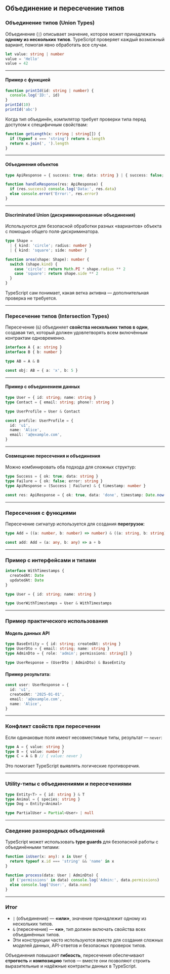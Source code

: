 ## Объединение и пересечение типов

### Объединение типов (Union Types)

Объединение (`|`) описывает значение, которое может принадлежать **одному из нескольких типов**.
TypeScript проверяет каждый возможный вариант, помогая явно обработать все случаи.

```ts
let value: string | number
value = 'Hello'
value = 42
```

---

#### Пример с функцией

```ts
function printId(id: string | number) {
  console.log('ID:', id)
}
printId(10)
printId('abc')
```

Когда тип объединён, компилятор требует проверки типа перед доступом к специфичным свойствам:

```ts
function getLength(x: string | string[]) {
  if (typeof x === 'string') return x.length
  return x.join(', ').length
}
```

---

#### Объединения объектов

```ts
type ApiResponse = { success: true; data: string } | { success: false; error: string }

function handleResponse(res: ApiResponse) {
  if (res.success) console.log('Data:', res.data)
  else console.error('Error:', res.error)
}
```

---

#### Discriminated Union (дискриминированные объединения)

Используются для безопасной обработки разных «вариантов» объекта с помощью общего поля-дискриминатора.

```ts
type Shape =
  | { kind: 'circle'; radius: number }
  | { kind: 'square'; side: number }

function area(shape: Shape): number {
  switch (shape.kind) {
    case 'circle': return Math.PI * shape.radius ** 2
    case 'square': return shape.side ** 2
  }
}
```

TypeScript сам понимает, какая ветка активна — дополнительная проверка не требуется.

---

### Пересечение типов (Intersection Types)

Пересечение (`&`) объединяет **свойства нескольких типов в один**, создавая тип, который должен удовлетворять всем включённым контрактам одновременно.

```ts
interface A { a: string }
interface B { b: number }

type AB = A & B

const obj: AB = { a: 'x', b: 5 }
```

---

#### Пример с объединением данных

```ts
type User = { id: string; name: string }
type Contact = { email: string; phone?: string }

type UserProfile = User & Contact

const profile: UserProfile = {
  id: 'u1',
  name: 'Alice',
  email: 'a@example.com',
}
```

---

#### Совмещение пересечения и объединения

Можно комбинировать оба подхода для сложных структур:

```ts
type Success = { ok: true; data: string }
type Failure = { ok: false; error: string }
type ApiResponse = (Success | Failure) & { timestamp: number }

const res: ApiResponse = { ok: true, data: 'done', timestamp: Date.now() }
```

---

### Пересечения с функциями

Пересечение сигнатур используется для создания **перегрузок**:

```ts
type Add = ((a: number, b: number) => number) & ((a: string, b: string) => string)

const add: Add = (a: any, b: any) => a + b
```

---

### Пример с интерфейсами и типами

```ts
interface WithTimestamps {
  createdAt: Date
  updatedAt: Date
}

type User = { id: string; name: string }

type UserWithTimestamps = User & WithTimestamps
```

---

### Пример практического использования

#### Модель данных API

```ts
type BaseEntity = { id: string; createdAt: string }
type UserDto = { email: string; name: string }
type AdminDto = { role: 'admin'; permissions: string[] }

type UserResponse = (UserDto | AdminDto) & BaseEntity
```

#### Пример результата:

```ts
const user: UserResponse = {
  id: 'u1',
  createdAt: '2025-01-01',
  email: 'a@example.com',
  name: 'Alice',
}
```

---

### Конфликт свойств при пересечении

Если одинаковые поля имеют несовместимые типы, результат — `never`:

```ts
type A = { value: string }
type B = { value: number }
type C = A & B // { value: never }
```

Это помогает TypeScript выявлять логические противоречия.

---

### Utility-типы с объединениями и пересечениями

```ts
type Entity<T> = { id: string } & T
type Animal = { species: string }
type Dog = Entity<Animal>

type PartialUser = Partial<User> | null
```

---

### Сведение разнородных объединений

TypeScript может использовать **type guards** для безопасной работы с объединёнными типами:

```ts
function isUser(x: any): x is User {
  return typeof x.id === 'string' && 'name' in x
}

function process(data: User | AdminDto) {
  if ('permissions' in data) console.log('Admin:', data.permissions)
  else console.log('User:', data.name)
}
```

---

### Итог

* `|` (объединение) — **«или»**, значение принадлежит одному из нескольких типов.
* `&` (пересечение) — **«и»**, тип должен включать свойства всех объединённых типов.
* Эти конструкции часто используются вместе для создания сложных моделей данных, API-ответов и безопасных проверок типов.

Объединения повышают **гибкость**, пересечения обеспечивают **строгость** и **композицию** типов — вместе они позволяют строить выразительные и надёжные контракты данных в TypeScript.
